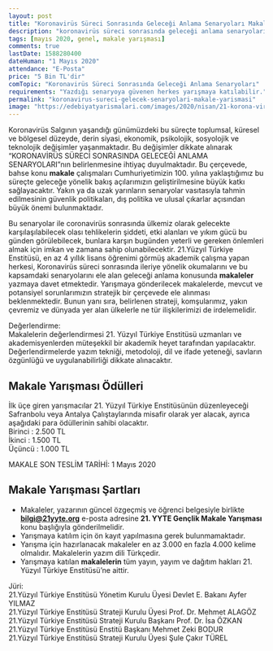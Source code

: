 ```yaml
---
layout: post
title: "Koronavirüs Süreci Sonrasında Geleceği Anlama Senaryoları Makale Yarışması"
description: "koronavirüs süreci sonrasında geleceği anlama senaryoları makale yarışması, makale yarışmaları 2020"
tags: [mayıs 2020, genel, makale yarışması]
comments: true
lastDate: 1588280400    
dateHuman: "1 Mayıs 2020" 
attendance: "E-Posta"
price: "5 Bin TL'dir"
comTopic: "Koronavirüs Süreci Sonrasında Geleceği Anlama Senaryoları"
requirements: "Yazdığı senaryoya güvenen herkes yarışmaya katılabilir."
permalink: "koronavirus-sureci-gelecek-senaryolari-makale-yarismasi"
image: "https://edebiyatyarismalari.com/images/2020/nisan/21-korona-virus-makale-yarismasi.jpg"
---
```


Koronavirüs Salgının yaşandığı günümüzdeki bu süreçte toplumsal, küresel ve bölgesel düzeyde, derin siyasi, ekonomik, psikolojik, sosyolojik ve teknolojik değişimler yaşanmaktadır. Bu değişimler dikkate alınarak “KORONAVİRÜS SÜRECİ SONRASINDA GELECEĞİ ANLAMA SENARYOLARI”nın belirlenmesine ihtiyaç duyulmaktadır.
Bu çerçevede, bahse konu **makale** çalışmaları Cumhuriyetimizin 100. yılına yaklaştığımız bu süreçte geleceğe yönelik bakış açılarımızın geliştirilmesine büyük katkı sağlayacaktır. Yakın ya da uzak yarınların senaryolar vasıtasıyla tahmin edilmesinin güvenlik politikaları, dış politika ve ulusal çıkarlar açısından büyük önemi bulunmaktadır.  

Bu senaryolar ile coronavirüs sonrasında ülkemiz olarak gelecekte karşılaşılabilecek olası tehlikelerin şiddeti, etki alanları ve yıkım gücü bu günden görülebilecek, bunlara karşın bugünden yeterli ve gereken önlemleri almak için imkan ve zamana sahip olunabilecektir.
21.Yüzyıl Türkiye Enstitüsü, en az 4 yıllık lisans öğrenimi görmüş akademik çalışma yapan herkesi, Koronavirüs süreci sonrasında ileriye yönelik okumalarını ve bu kapsamdaki senaryolarını ele alan geleceği anlama konusunda **makaleler** yazmaya davet etmektedir.
Yarışmaya gönderilecek makalelerde, mevcut ve potansiyel sorunlarımızın stratejik bir çerçevede ele alınması beklenmektedir. Bunun yanı sıra, belirlenen strateji, komşularımız, yakın çevremiz ve dünyada yer alan ülkelerle ne tür ilişkilerimizi de irdelemelidir.  

Değerlendirme:  
Makalelerin değerlendirmesi 21. Yüzyıl Türkiye Enstitüsü uzmanları ve akademisyenlerden müteşekkil bir akademik heyet tarafından yapılacaktır. Değerlendirmelerde yazım tekniği, metodoloji, dil ve ifade yeteneği, savların özgünlüğü ve uygulanabilirliği dikkate alınacaktır.

## Makale Yarışması Ödülleri
İlk üçe giren yarışmacılar 21. Yüzyıl Türkiye Enstitüsünün düzenleyeceği Safranbolu veya Antalya Çalıştaylarında misafir olarak yer alacak, ayrıca aşağıdaki para ödüllerinin sahibi olacaktır.  
Birinci    : 2.500 TL  
İkinci     : 1.500 TL  
Üçüncü     : 1.000 TL

MAKALE SON TESLİM TARİHİ: 1 Mayıs 2020

## Makale Yarışması Şartları
- Makaleler, yazarının güncel özgeçmiş ve öğrenci belgesiyle birlikte **bilgi@21yyte.org** e-posta adresine **21. YYTE Gençlik Makale Yarışması** konu başlığıyla gönderilmelidir.
- Yarışmaya katılım için ön kayıt yapılmasına gerek bulunmamaktadır. 
- Yarışma için hazırlanacak makaleler en az 3.000 en fazla 4.000 kelime olmalıdır. Makalelerin yazım dili Türkçedir.
- Yarışmaya katılan **makalelerin** tüm yayın, yayım ve dağıtım hakları 21. Yüzyıl Türkiye Enstitüsü’ne aittir.

Jüri:  
21.Yüzyıl Türkiye Enstitüsü Yönetim Kurulu Üyesi Devlet E. Bakanı Ayfer YILMAZ  
21.Yüzyıl Türkiye Enstitüsü Strateji Kurulu Üyesi Prof. Dr. Mehmet ALAGÖZ  
21.Yüzyıl Türkiye Enstitüsü Strateji Kurulu Başkanı Prof. Dr. İsa ÖZKAN  
21.Yüzyıl Türkiye Enstitüsü Enstitü Başkanı Mehmet Zeki BODUR  
21.Yüzyıl Türkiye Enstitüsü Strateji Kurulu Üyesi Şule Çakır TÜREL